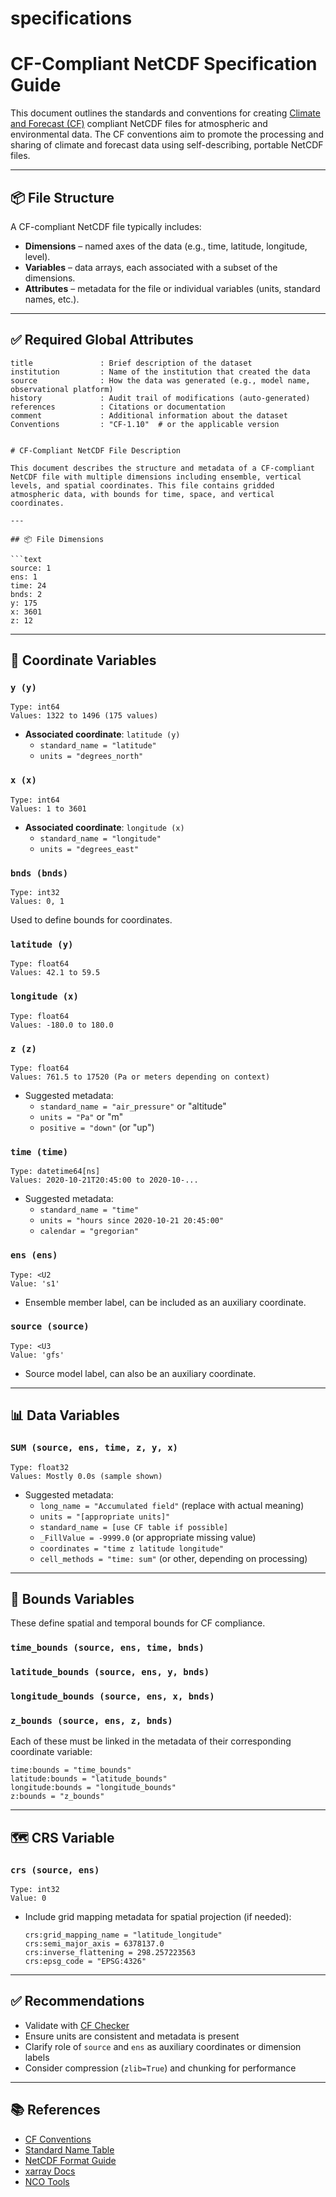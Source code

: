 # specifications
# CF-Compliant NetCDF Specification Guide

This document outlines the standards and conventions for creating [Climate and Forecast (CF)](http://cfconventions.org/) compliant NetCDF files for atmospheric and environmental data. The CF conventions aim to promote the processing and sharing of climate and forecast data using self-describing, portable NetCDF files.

---

## 📦 File Structure

A CF-compliant NetCDF file typically includes:

- **Dimensions** – named axes of the data (e.g., time, latitude, longitude, level).
- **Variables** – data arrays, each associated with a subset of the dimensions.
- **Attributes** – metadata for the file or individual variables (units, standard names, etc.).

---

## ✅ Required Global Attributes

```text
title               : Brief description of the dataset
institution         : Name of the institution that created the data
source              : How the data was generated (e.g., model name, observational platform)
history             : Audit trail of modifications (auto-generated)
references          : Citations or documentation
comment             : Additional information about the dataset
Conventions         : "CF-1.10"  # or the applicable version


# CF-Compliant NetCDF File Description

This document describes the structure and metadata of a CF-compliant NetCDF file with multiple dimensions including ensemble, vertical levels, and spatial coordinates. This file contains gridded atmospheric data, with bounds for time, space, and vertical coordinates.

---

## 📦 File Dimensions

```text
source: 1
ens: 1
time: 24
bnds: 2
y: 175
x: 3601
z: 12
```

---

## 🧭 Coordinate Variables

### `y (y)`

```text
Type: int64
Values: 1322 to 1496 (175 values)
```

- **Associated coordinate**: `latitude (y)`
  - `standard_name = "latitude"`
  - `units = "degrees_north"`

### `x (x)`

```text
Type: int64
Values: 1 to 3601
```

- **Associated coordinate**: `longitude (x)`
  - `standard_name = "longitude"`
  - `units = "degrees_east"`

### `bnds (bnds)`

```text
Type: int32
Values: 0, 1
```

Used to define bounds for coordinates.

### `latitude (y)`

```text
Type: float64
Values: 42.1 to 59.5
```

### `longitude (x)`

```text
Type: float64
Values: -180.0 to 180.0
```

### `z (z)`

```text
Type: float64
Values: 761.5 to 17520 (Pa or meters depending on context)
```

- Suggested metadata:
  - `standard_name = "air_pressure"` or "altitude"
  - `units = "Pa"` or "m"
  - `positive = "down"` (or "up")

### `time (time)`

```text
Type: datetime64[ns]
Values: 2020-10-21T20:45:00 to 2020-10-...
```

- Suggested metadata:
  - `standard_name = "time"`
  - `units = "hours since 2020-10-21 20:45:00"`
  - `calendar = "gregorian"`

### `ens (ens)`

```text
Type: <U2
Value: 's1'
```

- Ensemble member label, can be included as an auxiliary coordinate.

### `source (source)`

```text
Type: <U3
Value: 'gfs'
```

- Source model label, can also be an auxiliary coordinate.

---

## 📊 Data Variables

### `SUM (source, ens, time, z, y, x)`

```text
Type: float32
Values: Mostly 0.0s (sample shown)
```

- Suggested metadata:
  - `long_name = "Accumulated field"` (replace with actual meaning)
  - `units = "[appropriate units]"`
  - `standard_name = [use CF table if possible]`
  - `_FillValue = -9999.0` (or appropriate missing value)
  - `coordinates = "time z latitude longitude"`
  - `cell_methods = "time: sum"` (or other, depending on processing)

---

## 🔗 Bounds Variables

These define spatial and temporal bounds for CF compliance.

### `time_bounds (source, ens, time, bnds)`

### `latitude_bounds (source, ens, y, bnds)`

### `longitude_bounds (source, ens, x, bnds)`

### `z_bounds (source, ens, z, bnds)`

Each of these must be linked in the metadata of their corresponding coordinate variable:

```text
time:bounds = "time_bounds"
latitude:bounds = "latitude_bounds"
longitude:bounds = "longitude_bounds"
z:bounds = "z_bounds"
```

---

## 🗺️ CRS Variable

### `crs (source, ens)`

```text
Type: int32
Value: 0
```

- Include grid mapping metadata for spatial projection (if needed):
  ```text
  crs:grid_mapping_name = "latitude_longitude"
  crs:semi_major_axis = 6378137.0
  crs:inverse_flattening = 298.257223563
  crs:epsg_code = "EPSG:4326"
  ```

---

## ✅ Recommendations

- Validate with [CF Checker](https://github.com/cedadev/cf-checker)
- Ensure units are consistent and metadata is present
- Clarify role of `source` and `ens` as auxiliary coordinates or dimension labels
- Consider compression (`zlib=True`) and chunking for performance

---

## 📚 References

- [CF Conventions](http://cfconventions.org/)
- [Standard Name Table](http://cfconventions.org/standard-names.html)
- [NetCDF Format Guide](https://www.unidata.ucar.edu/software/netcdf/)
- [xarray Docs](https://docs.xarray.dev/)
- [NCO Tools](https://nco.sourceforge.net/)
